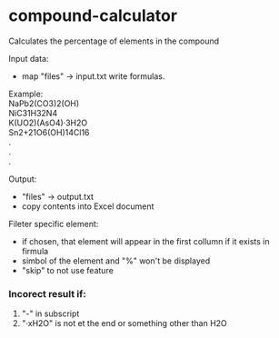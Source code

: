 # compound-calculator
 Calculates the percentage of elements in the compound

Input data:<br>
 - map "files" -> input.txt write formulas.<br>

Example:<br>
NaPb2(CO3)2(OH)<br>
NiC31H32N4<br>
K(UO2)(AsO4)·3H2O<br>
Sn2+21O6(OH)14Cl16<br>
.<br>
.<br>
.<br>

Output:<br>
 - "files" -> output.txt<br>
 - copy contents into Excel document<br>

Fileter specific element:<br>
 - if chosen, that element will appear in the first collumn if it exists in firmula<br>
 - simbol of the element and "%" won't be displayed<br>
 - "skip" to not use feature<br>
 
### Incorect result if:<br>
 1. "-" in subscript<br>
 2. "·xH2O" is not et the end or something other than H2O
